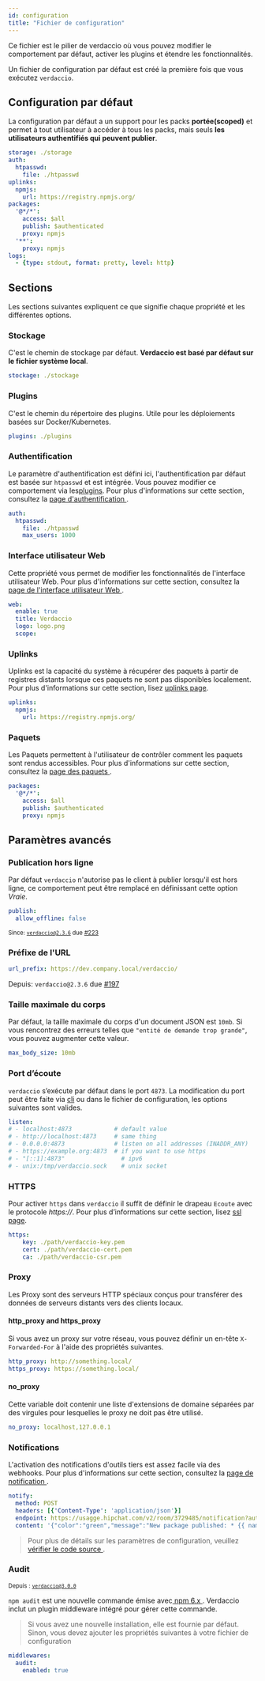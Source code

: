 ```yaml
---
id: configuration
title: "Fichier de configuration"
---
```

Ce fichier est le pilier de verdaccio où vous pouvez modifier le comportement par défaut, activer les plugins et étendre les fonctionnalités.

Un fichier de configuration par défaut est créé la première fois que vous exécutez `verdaccio`.

## Configuration par défaut

La configuration par défaut a un support pour les packs **portée(scoped)** et permet à tout utilisateur à accéder à tous les packs, mais seuls **les utilisateurs authentifiés qui peuvent publier**.

```yaml
storage: ./storage
auth:
  htpasswd:
    file: ./htpasswd
uplinks:
  npmjs:
    url: https://registry.npmjs.org/
packages:
  '@*/*':
    access: $all
    publish: $authenticated
    proxy: npmjs
  '**':
    proxy: npmjs
logs:
  - {type: stdout, format: pretty, level: http}
```

## Sections

Les sections suivantes expliquent ce que signifie chaque propriété et les différentes options.

### Stockage

C'est le chemin de stockage par défaut. **Verdaccio est basé par défaut sur le fichier système local**.

```yaml
stockage: ./stockage
```

### Plugins

C'est le chemin du répertoire des plugins. Utile pour les déploiements basées sur Docker/Kubernetes.

```yaml
plugins: ./plugins
```

### Authentification

Le paramètre d'authentification est défini ici, l'authentification par défaut est basée sur `htpasswd` et est intégrée. Vous pouvez modifier ce comportement via les[plugins](plugins.md). Pour plus d'informations sur cette section, consultez la [ page d'authentification ](auth.md).

```yaml
auth:
  htpasswd:
    file: ./htpasswd
    max_users: 1000
```

### Interface utilisateur Web

Cette propriété vous permet de modifier les fonctionnalités de l'interface utilisateur Web. Pour plus d'informations sur cette section, consultez la [ page de l'interface utilisateur Web ](web.md).

```yaml
web:
  enable: true
  title: Verdaccio
  logo: logo.png
  scope:
```

### Uplinks

Uplinks est la capacité du système à récupérer des paquets à partir de registres distants lorsque ces paquets ne sont pas disponibles localement. Pour plus d'informations sur cette section, lisez [uplinks page](uplinks.md).

```yaml
uplinks:
  npmjs:
    url: https://registry.npmjs.org/
```

### Paquets

Les Paquets permettent à l'utilisateur de contrôler comment les paquets sont rendus accessibles. Pour plus d'informations sur cette section, consultez la [ page des paquets ](packages.md).

```yaml
packages:
  '@*/*':
    access: $all
    publish: $authenticated
    proxy: npmjs
```

## Paramètres avancés

### Publication hors ligne

Par défaut `verdaccio` n'autorise pas le client à publier lorsqu'il est hors ligne, ce comportement peut être remplacé en définissant cette option *Vraie*.

```yaml
publish:
  allow_offline: false
```

<small>Since: <code>verdaccio@2.3.6</code> due <a href="https://github.com/verdaccio/verdaccio/pull/223">#223</a></small>

### Préfixe de l'URL

```yaml
url_prefix: https://dev.company.local/verdaccio/
```

Depuis: `verdaccio@2.3.6` due [#197](https://github.com/verdaccio/verdaccio/pull/197)

### Taille maximale du corps

Par défaut, la taille maximale du corps d'un document JSON est `10mb`. Si vous rencontrez des erreurs telles que ` "entité de demande trop grande" `, vous pouvez augmenter cette valeur.

```yaml
max_body_size: 10mb
```

### Port d’écoute

`verdaccio` s’exécute par défaut dans le port `4873`. La modification du port peut être faite via [cli](cli.md) ou dans le fichier de configuration, les options suivantes sont valides.

```yaml
listen:
# - localhost:4873            # default value
# - http://localhost:4873     # same thing
# - 0.0.0.0:4873              # listen on all addresses (INADDR_ANY)
# - https://example.org:4873  # if you want to use https
# - "[::1]:4873"                # ipv6
# - unix:/tmp/verdaccio.sock    # unix socket
```

### HTTPS

Pour activer `https` dans `verdaccio` il suffit de définir le drapeau `Ecoute` avec le protocole *https://*. Pour plus d’informations sur cette section, lisez [ssl page](ssl.md).

```yaml
https:
    key: ./path/verdaccio-key.pem
    cert: ./path/verdaccio-cert.pem
    ca: ./path/verdaccio-csr.pem
```

### Proxy

Les Proxy sont des serveurs HTTP spéciaux conçus pour transférer des données de serveurs distants vers des clients locaux.

#### http_proxy and https_proxy

Si vous avez un proxy sur votre réseau, vous pouvez définir un en-tête `X-Forwarded-For` à l'aide des propriétés suivantes.

```yaml
http_proxy: http://something.local/
https_proxy: https://something.local/
```

#### no_proxy

Cette variable doit contenir une liste d'extensions de domaine séparées par des virgules pour lesquelles le proxy ne doit pas être utilisé.

```yaml
no_proxy: localhost,127.0.0.1
```

### Notifications

L'activation des notifications d'outils tiers est assez facile via des webhooks. Pour plus d'informations sur cette section, consultez la [ page de notification ](notifications.md).

```yaml
notify:
  method: POST
  headers: [{'Content-Type': 'application/json'}]
  endpoint: https://usagge.hipchat.com/v2/room/3729485/notification?auth_token=mySecretToken
  content: '{"color":"green","message":"New package published: * {{ name }}*","notify":true,"message_format":"text"}'
```

> Pour plus de détails sur les paramètres de configuration, veuillez [ vérifier le code source ](https://github.com/verdaccio/verdaccio/tree/master/conf).

### Audit

<small>Depuis : <code>verdaccio@3.0.0</code></small>

` npm audit ` est une nouvelle commande émise avec[ npm 6.x ](https://github.com/npm/npm/releases/tag/v6.1.0). Verdaccio inclut un plugin middleware intégré pour gérer cette commande.

> Si vous avez une nouvelle installation, elle est fournie par défaut. Sinon, vous devez ajouter les propriétés suivantes à votre fichier de configuration

```yaml
middlewares:
  audit:
    enabled: true
```